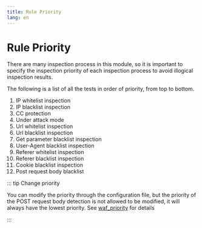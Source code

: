 ```yaml
---
title: Rule Priority
lang: en
---
```


# Rule Priority

There are many inspection process in this module, so it is important to specify the inspection priority of each inspection process to avoid illogical inspection results.

The following is a list of all the tests in order of priority, from top to bottom.

1. IP whitelist inspection
2. IP blacklist inspection
3. CC protection
4. Under attack mode
5. Url whitelist inspection
6. Url blacklist inspection
7. Get parameter blacklist inspection
8. User-Agent blacklist inspection
9. Referer whitelist inspection
10. Referer blacklist inspection
11. Cookie blacklist inspection
12. Post request body blacklist


::: tip Change priority

You can modify the priority through the configuration file, but the priority of the POST request body detection is not allowed to be modified, it will always have the lowest priority. See [waf_priority](syntax.md#waf-priority) for details

:::
